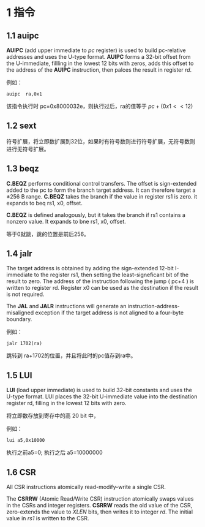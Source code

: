 # 1 指令

## 1.1 auipc

**AUIPC** (add upper immediate to *pc* register) is used to build pc-relative addresses and uses the U-type format. **AUIPC** forms a 32-bit offset from the U-immediate, fillling in the lowest 12 bits with zeros,  adds this offset to the address of the **AUIPC** instruction, then palces the result in register *rd*.

例如：

```assembly
auipc  ra,0x1
```

该指令执行时  pc=0x8000032e，则执行过后，ra的值等于 $pc+(0x1<<12)$



## 1.2 sext

符号扩展，将立即数扩展到32位，如果时有符号数则进行符号扩展，无符号数则进行无符号扩展。



## 1.3 beqz

**C.BEQZ** performs conditional control transfers. The offset is sign-extended added to the pc to form the branch target address. It can therefore target a $\pm256$ B range. **C.BEQZ** takes the branch if the value in register rs1 is zero. it expands to beq rs1, x0, offset.

**C.BEQZ** is defined analogously, but it takes the branch if rs1 contains a nonzero value. It expands to bne rs1, x0, offset.

等于0就跳，跳的位置是前后256。

## 1.4 jalr

The target address is obtained by adding the sign-extended 12-bit I-immediate to the register rs1, then setting the least-signeficant bit of the result to zero. The address of the instruction following the jump ( pc+4 )  is written to register rd. Register x0 can be used as the destination if the result is not required.

The **JAL** and **JALR** instructions will generate an instruction-address-misaligned exception if the target address is not aligned to a four-byte boundary.

例如：

```assembly
jalr 1702(ra)
```

跳转到 ra+1702的位置，并且将此时的pc值存到ra中。



## 1.5 LUI

**LUI** (load upper immediate) is used to build 32-bit constants and uses the U-type format. LUI places the 32-bit U-immediate value into the destination register rd, filling in the lowest 12 bits with zero.



将立即数存放到寄存中的高 20 bit 中，

例如：

```assembly
lui a5,0x10000
```

执行之前a5=0; 执行之后 a5=10000000



## 1.6  CSR

All CSR instructions atomically read-modify-write a single CSR.

The **CSRRW**  (Atomic Read/Write CSR) instruction atomically swaps values in the CSRs and integer registers. **CSRRW** reads the old value of the CSR, zero-extends the value to *XLEN* bits, then writes it to integer *rd*. The initial value in *rs1* is written to the CSR.
